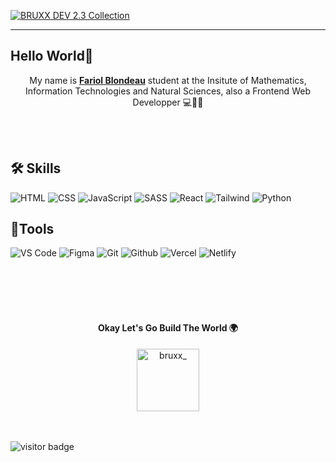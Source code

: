 <p >
   <a href="https://bruxx.netlify.app/">
    <img src="https://user-images.githubusercontent.com/81830567/201993499-da6b080d-dd10-4d7d-b81d-498d248011b9.png" alt="BRUXX DEV 2.3 Collection">
  </a>
</p>


<hr />                                                

## Hello World👋
<p align="center"> My name is <strong><a href="https://bruxx.netlify.app/"><brx>Fariol Blondeau</brx></a></strong> student at the Insitute of Mathematics, Information Technologies and Natural Sciences, also a Frontend Web Developper 💻🔬🧪</p>

<!-- <brx> is the new tag -->
<br/>
<br/>

## 🛠️ Skills 
![HTML](https://img.shields.io/badge/HTML5-E34F26?style=for-the-badge&logo=html5&logoColor=white) 
![CSS](https://img.shields.io/badge/-css3-1572B6?&style=for-the-badge&logo=css3&logoColor=white) 
![JavaScript](https://img.shields.io/badge/-javascript-F7DF1E?&style=for-the-badge&logo=javascript&logoColor=black) 
![SASS](https://img.shields.io/badge/Sass-CC6699?style=for-the-badge&logo=sass&logoColor=white)
![React](https://img.shields.io/badge/-ReactJS-grey?&style=for-the-badge&logo=react&logoColor=61DAFB) 
![Tailwind](https://img.shields.io/badge/Tailwind-38B2AC?style=for-the-badge&logo=tailwind-css&logoColor=white)
![Python](https://img.shields.io/badge/Python-3254af?style=for-the-badge&logo=python&logoColor=F7DF1E)

## 🧰Tools
![VS Code](https://img.shields.io/badge/-VSCode-007ACC?&style=for-the-badge&logo=visual-studio-code&logoColor=white) 
![Figma](https://img.shields.io/badge/figma-b668ff?style=for-the-badge&logo=figma&logoColor=white) 
![Git](https://img.shields.io/badge/-Git-F05032?&style=for-the-badge&logo=git&logoColor=white) 
![Github](https://img.shields.io/badge/Github-000?style=for-the-badge&logo=github&logoColor=FFFFFF)
![Vercel](https://img.shields.io/badge/Vercel-000000?style=for-the-badge&logo=vercel&logoColor=white) 
![Netlify](https://img.shields.io/badge/Netlify-white?style=for-the-badge&logo=netlify&logoColor=black)

<br />
<br />
<br />
<br />
<div align="center">
  <h4>Okay Let's Go Build The World 🌍</h4>
  <a href="#">
    <img src="https://user-images.githubusercontent.com/81830567/155032492-db9b4016-2210-42cb-bec6-8d3f6e33bbff.svg" alt="bruxx_" width="100" height="100"/>
  </a>
</div>

<br/>
<br/>

![visitor badge](https://visitor-badge.laobi.icu/badge?page_id=bruxx-6243.visitor-badge&left_color=red&right_color=green)

